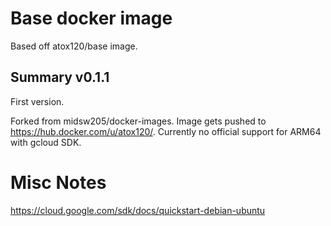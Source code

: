 
# Base docker image
Based off atox120/base image. 

## Summary v0.1.1

First version.

Forked from midsw205/docker-images.
Image gets pushed to  <https://hub.docker.com/u/atox120/>.
Currently no official support for ARM64 with gcloud SDK. 


# Misc Notes
https://cloud.google.com/sdk/docs/quickstart-debian-ubuntu
